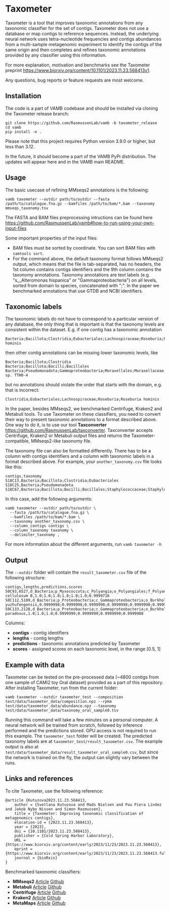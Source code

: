 # Taxometer
Taxometer is a tool that improves taxonomic annotations from any taxonomic classifier for the set of contigs. Taxometer does not use a database or map contigs to reference sequences. Instead, the underlying neural network uses tetra-nucleotide frequencies and contigs abundances from a multi-sample metagenomic experiment to identify the contigs of the same origin and then completes and refines taxonomic annotations provided by any classifier using this information. 

For more explanation, motivation and benchmarks see the Taxometer preprint https://www.biorxiv.org/content/10.1101/2023.11.23.568413v1.

Any questions, bug reports or feature requests are most welcome.

## Installation
The code is a part of VAMB codebase and should be installed via cloning the Taxometer release branch:

```
git clone https://github.com/RasmussenLab/vamb -b taxometer_release
cd vamb
pip install -e .
```

Please note that this project requires Python version 3.9.0 or higher, but less than 3.12.

In the future, it should become a part of the VAMB PyPi distribution. The updates will appear here and in the VAMB main README.

## Usage
The basic usecase of refining MMseqs2 annotations is the following:
```
vamb taxometer --outdir path/to/outdir --fasta /path/to/catalogue.fna.gz --bamfiles /path/to/bam/*.bam --taxonomy mmseqs_taxonomy.tsv
```

The FASTA and BAM files preprocessing intructions can be found here https://github.com/RasmussenLab/vamb#how-to-run-using-your-own-input-files 

Some important properties of the input files:
* BAM files must be sorted by coordinate. You can sort BAM files with `samtools sort`.
* For the command above, the default taxonomy format follows MMseqs2 output, which means that the file is tab-separated, has no headers, the 1st column contains contigs identifiers and the 9th column contains the taxonomy annotations. Taxonomy annotations are text labels (e.g. "s__Alteromonas hispanica" or "Gammaproteobacteria") on all levels, sorted from domain to species, concatenated with ";". In the paper we benchmarked annotations that use GTDB and NCBI identifiers. 

## Taxonomic labels
The taxonomic labels do not have to correspond to a particular version of any database, the only thing that is important is that the taxonomy levels are consistent within the dataset. E.g. if one contig has a taxonomic annotation
```
Bacteria;Bacillota;Clostridia;Eubacteriales;Lachnospiraceae;Roseburia;Roseburia hominis
```
then other contig annotations can be missing lower taxonomic levels, like
```
Bacteria;Bacillota;Clostridia
Bacteria;Bacillota;Bacilli;Bacillales
Bacteria;Pseudomonadota;Gammaproteobacteria;Moraxellales;Moraxellaceae;Acinetobacter;Acinetobacter sp. TTH0-4
```
but no annotations should violate the order that starts with the domain, e.g. that is incorrect:
```
Clostridia;Eubacteriales;Lachnospiraceae;Roseburia;Roseburia hominis
```

In the paper, besides MMseqs2, we benchmarked Centrifuge, Kraken2 and Metabuli tools. To use Taxometer on these classifiers, you need to convert their way to present taxonomic annotations to a format described above. One way to do it, is to use our tool __Taxconverter__ https://github.com/RasmussenLab/taxconverter. Taxconverter accepts Centrifuge, Kraken2 or Metabuli output files and returns the Taxometer-compatible, MMseqs2-like taxonomy file.

The taxonomy file can also be formatted differently. There has to be a column with contigs identifiers and a column with taxonomic labels in a format described above. For example, your `another_taxonomy.csv` file looks like this:
```
contigs,taxonomy
S18C13,Bacteria;Bacillota;Clostridia;Eubacteriales
S18C25,Bacteria;Pseudomonadota
S18C67,Bacteria;Bacillota;Bacilli;Bacillales;Staphylococcaceae;Staphylococcus
```

In this case, add the following arguments:
```
vamb taxometer --outdir path/to/outdir \ 
  --fasta /path/to/catalogue.fna.gz \
  --bamfiles /path/to/bam/*.bam \
  --taxonomy another_taxonomy.csv \
  --column_contigs contigs \
  --column_taxonomy taxonomy \
  --delimiter_taxonomy ,
```

For more information about the different arguments, run `vamb taxometer -h`

## Output
The `--outdir` folder will contain the `result_taxometer.csv` file of the following structure:
```
contigs,lengths,predictions,scores
S0C93,6527,d_Bacteria;p_Myxococcota;c_Polyangia;o_Polyangiales;f_Polyangiaceae;g_Sorangium;s_Sorangium cellulosum B,1.0;1.0;1.0;1.0;1.0;1.0;0.9999716
S0C112,5109,d_Bacteria;p_Proteobacteria;c_Gammaproteobacteria;o_Burkholderiales;f_Burkholderiaceae;g_Massilia;s_Massilia yuzhufengensis,0.9999998;0.9999998;0.9999998;0.9999998;0.9999998;0.9999957;0.9722711
S0C133,2128,d_Bacteria;p_Proteobacteria;c_Gammaproteobacteria;o_Burkholderiales;f_Burkholderiaceae;g_Variovorax;s_Variovorax paradoxus,1.0;1.0;1.0;0.9999999;0.9999999;0.9999999;0.9999908
```

Columns:
* __contigs__ - contig identifiers
* __lengths__ - contig lengths
* __predictions__ - taxonomic annotations predicted by Taxometer
* __scores__ - assigned scores on each taxonomic level, in the range [0.5, 1]

## Example with data

Taxometer can be tested on the pre-processed data (~4800 contigs from one sample of CAMI2 toy Oral dataset) provided as a part of this repository. After installing Taxometer, run from the current folder:

```
vamb taxometer --outdir taxometer_test --composition test/data/taxometer_data/composition.npz --rpkm test/data/taxometer_data/abundance.npz --taxonomy test/data/taxometer_data/taxonomy_oral_sample0.tsv
```

Running this command will take a few minutes on a personal computer. A neural network will be trained from scratch, followed by inference performed and the predictions stored. GPU access is not required to run this example. The `taxometer_test` folder will be created. The predicted taxonomy labels are at `taxometer_test/result_taxometer.csv`. The example output is also at `test/data/taxometer_data/result_taxometer_oral_sample0.csv`, but since the network is trained on the fly, the output can slightly vary between the runs.

## Links and references

To cite Taxometer, use the following reference:
```
@article {Kutuzova2023.11.23.568413,
	author = {Svetlana Kutuzova and Mads Nielsen and Pau Piera Lindez and Jakob Nybo Nissen and Simon Rasmussen},
	title = {Taxometer: Improving taxonomic classification of metagenomics contigs},
	elocation-id = {2023.11.23.568413},
	year = {2023},
	doi = {10.1101/2023.11.23.568413},
	publisher = {Cold Spring Harbor Laboratory},
	URL = {https://www.biorxiv.org/content/early/2023/11/23/2023.11.23.568413},
	eprint = {https://www.biorxiv.org/content/early/2023/11/23/2023.11.23.568413.full.pdf},
	journal = {bioRxiv}
}
```

Benchmarked taxonomic classifiers:
* __MMseqs2__ [Article](https://academic.oup.com/bioinformatics/article/37/18/3029/6178277?login=true) [Github](https://github.com/soedinglab/MMseqs2)
* __Metabuli__ [Article](https://www.biorxiv.org/content/10.1101/2023.05.31.543018v2) [Github](https://github.com/steineggerlab/Metabuli)
* __Centrifuge__ [Article](https://www.ncbi.nlm.nih.gov/pmc/articles/PMC5131823/) [Github](https://github.com/infphilo/centrifuge)
* __Kraken2__ [Article](https://genomebiology.biomedcentral.com/articles/10.1186/s13059-019-1891-0) [Github](https://github.com/DerrickWood/kraken2)
* __MetaMaps__ [Article](https://www.nature.com/articles/s41467-019-10934-2) [Github](https://github.com/DiltheyLab/MetaMaps)
